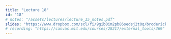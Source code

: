 ```yaml
---
title: "Lecture 18"
id: "18"
# notes: "/assets/lectures/lecture_15_notes.pdf"
slides: "https://www.dropbox.com/scl/fi/9gib0im2pb86sedsj2t0q/broderick_lecture_18_to_share.pdf?rlkey=949361wo76dsvftlkjfuger70&dl=0"
# recording: "https://canvas.mit.edu/courses/28217/external_tools/369"
---
```

